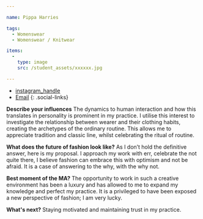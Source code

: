 ```yaml
---

name: Pippa Harries

tags:
  - Womenswear
  - Womenswear / Knitwear

items:
  -
    type: image
    src: /student_assets/xxxxxx.jpg

---
```


* [instagram_handle](https://www.instagram.com/pip_harries/)
* [Email](mailto:pippa.harries@network.rca.ac.uk)
{: .social-links}

**Describe your influences**
The dynamics to human interaction and how this translates in
personality is prominent in my practice. I utilise this interest to
investigate the relationship between wearer and their clothing habits,
creating the archetypes of the ordinary routine. This allows me to
appreciate tradition and classic line, whilst celebrating the ritual
of routine.

**What does the future of fashion look like?**
As I don’t hold the definitive answer, here is my proposal. I approach
my work with err, celebrate the not quite there, I believe fashion can
embrace this with optimism and not be afraid. It is a case of
answering to the why, with the why not.

**Best moment of the MA?**
The opportunity to work in such a creative environment has been a
luxury and has allowed to me to expand my knowledge and perfect my
practice. It is a privileged to have been exposed a new perspective of
fashion; I am very lucky.

**What's next?**
Staying motivated and maintaining trust in my practice.
